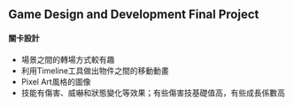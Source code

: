## Game Design and Development Final Project

#### 關卡設計

* 場景之間的轉場方式較有趣
* 利用Timeline工具做出物件之間的移動動畫
* Pixel Art風格的圖像
* 技能有傷害、威嚇和狀態變化等效果；有些傷害技基礎值高，有些成長係數高

<br>
